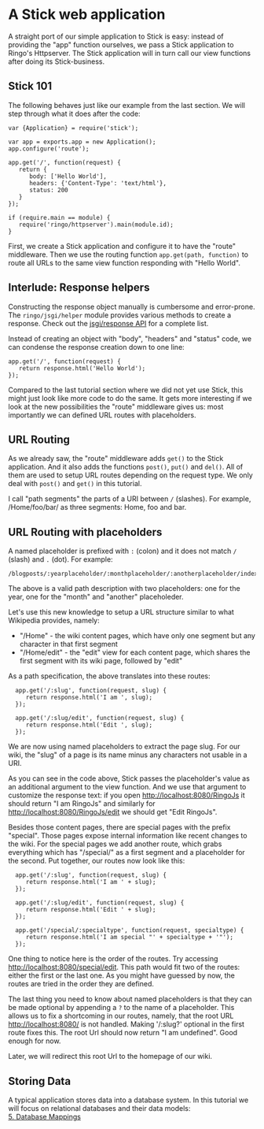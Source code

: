 A Stick web application
==================================

A straight port of our simple application to Stick is easy: instead of providing the "app" function ourselves, we pass a Stick application to Ringo's Httpserver. The Stick application will in turn call our view functions after doing its Stick-business.

Stick 101
-------------

The following behaves just like our example from the last section. We will step through what it does after the code:

    var {Application} = require('stick');

    var app = exports.app = new Application();
    app.configure('route');

    app.get('/', function(request) {
       return {
          body: ['Hello World'],
          headers: {'Content-Type': 'text/html'},
          status: 200
       }
    });

    if (require.main == module) {
       require('ringo/httpserver').main(module.id);
    }

First, we create a Stick application and configure it to have the "route" middleware. Then we use the routing function `app.get(path, function)` to route all URLs to the same view function responding with "Hello World".

Interlude: Response helpers
-----------------------------

Constructing the response object manually is cumbersome and error-prone. The `ringo/jsgi/helper` module provides various methods to create a response. Check out the [jsgi/response API](https://ringojs.org/api/master/ringo/jsgi/response/) for a complete list.

Instead of creating an object with "body", "headers" and "status" code, we can condense the response creation down to one line:

    app.get('/', function(request) {
       return response.html('Hello World');
    });

Compared to the last tutorial section where we did not yet use Stick, this might just look like more code to do the same. It gets more interesting if we look at the new possibilities the "route" middleware gives us: most importantly we can defined URL routes with placeholders.

URL Routing
-------------

As we already saw, the "route" middleware adds `get()` to the Stick application. And it also adds the functions `post()`, `put()` and `del()`. All of them are used to setup URL routes depending on the request type. We only deal with `post()` and `get()` in this tutorial.


I call "path segments" the parts of a URI between `/` (slashes). For example, /Home/foo/bar/ as three segments: Home, foo and bar.

URL Routing with placeholders
-----------------

A named placeholder is prefixed with `:` (colon) and it does not match `/` (slash) and `.` (dot). For example:

    /blogposts/:yearplaceholder/:monthplaceholder/:anotherplaceholder/index.html


The above is a valid path description with two placeholders: one for the year, one for the "month" and "another" placeholeder.

Let's use this new knowledge to setup a URL structure similar to what Wikipedia provides, namely:

  * "/Home" - the wiki content pages, which have only one segment but any character in that first segment
  * "/Home/edit" - the "edit" view for each content page, which shares the first segment with its wiki page, followed by "edit"

As a path specification, the above translates into these routes:


      app.get('/:slug', function(request, slug) {
         return response.html('I am ', slug);
      });

      app.get('/:slug/edit', function(request, slug) {
         return response.html('Edit ', slug);
      });

We are now using named placeholders to extract the page slug. For our wiki, the "slug" of a page is its name minus any characters not usable in a URI.

As you can see in the code above, Stick passes the placeholder's value as an additional argument to the view function. And we use that argument to customize the response text: if you open <http://localhost:8080/RingoJs> it should return "I am RingoJs" and similarly for <http://localhost:8080/RingoJs/edit> we should get "Edit RingoJs".

Besides those content pages, there are special pages with the prefix "special". Those pages expose internal information like recent changes to the wiki. For the special pages we add another route, which grabs everything which has "/special/" as a first segment and a placeholder for the second. Put together, our routes now look like this:


      app.get('/:slug', function(request, slug) {
         return response.html('I am ' + slug);
      });

      app.get('/:slug/edit', function(request, slug) {
         return response.html('Edit ' + slug);
      });

      app.get('/special/:specialtype', function(request, specialtype) {
         return response.html('I am special "' + specialtype + '"');
      });

One thing to notice here is the order of the routes. Try accessing <http://localhost:8080/special/edit>. This path would fit two of the routes: either the first or the last one. As you might have guessed by now, the routes are tried in the order they are defined.

The last thing you need to know about named placeholders is that they can be made optional by appending a `?` to the name of a placeholder. This allows us to fix a shortcoming in our routes, namely, that the root URL <http://localhost:8080/> is not handled. Making '/:slug?' optional in the first route fixes this. The root Url should now return "I am undefined". Good enough for now.

Later, we will redirect this root Url to the homepage of our wiki.

## Storing Data
A typical application stores data into a database system. In this tutorial we will focus on relational databases and their data models:<br>
[5. Database Mappings](/tutorial/sqlstore/)